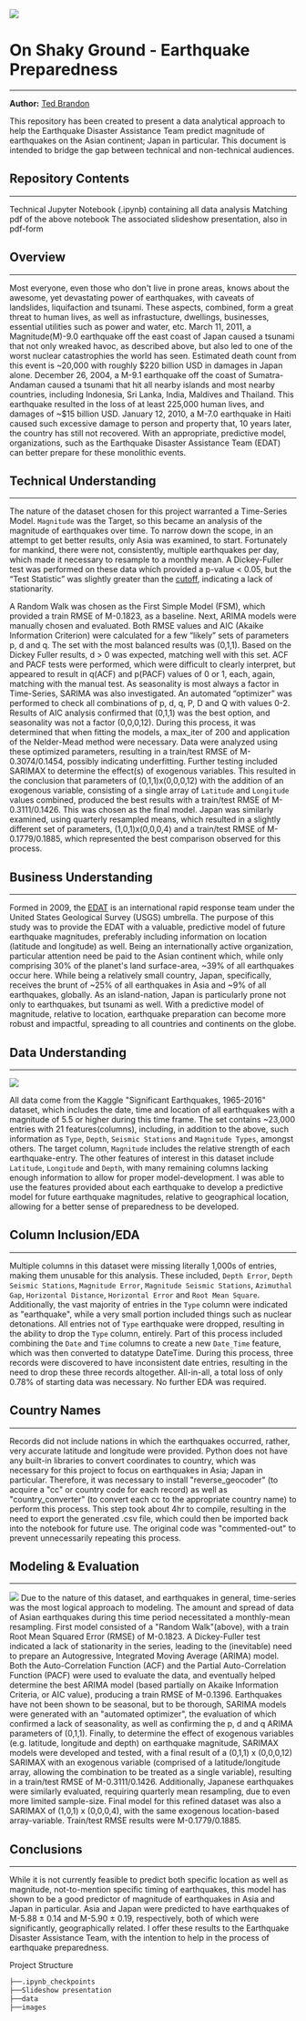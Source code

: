 ![](./images/JN_header.jpg)

# On Shaky Ground - Earthquake Preparedness
---
**Author:** [Ted Brandon](https://github.com/theobigdog)

This repository has been created to present a data analytical approach to help the Earthquake Disaster Assistance Team predict magnitude of earthquakes on the Asian continent; Japan in particular.  This document is intended to bridge the gap between technical and non-technical audiences.

## Repository Contents
---
Technical Jupyter Notebook (.ipynb) containing all data analysis
Matching pdf of the above notebook
The associated slideshow presentation, also in pdf-form

## Overview
---
Most everyone, even those who don't live in prone areas, knows about the awesome, yet devastating power of earthquakes, with caveats of landslides, liquifaction and tsunami. These aspects, combined, form a great threat to human lives, as well as infrastucture, dwellings, businesses, essential utilities such as power and water, etc.  March 11, 2011, a Magnitude(M)-9.0 earthquake off the east coast of Japan caused a tsunami that not only wreaked havoc, as described above, but also led to one of the worst nuclear catastrophies the world has seen. Estimated death count from this event is ~20,000 with roughly \$220 billion USD in damages in Japan alone.  December 26, 2004, a M-9.1 earthquake off the coast of Sumatra-Andaman caused a tsunami that hit all nearby islands and most nearby countries, including Indonesia, Sri Lanka, India, Maldives and Thailand. This earthquake resulted in the loss of at least 225,000 human lives, and damages of ~\$15 billion USD.  January 12, 2010, a M-7.0 earthquake in Haiti caused such excessive damage to person and property that, 10 years later, the country has still not recovered.  With an appropriate, predictive model, organizations, such as the Earthquake Disaster Assistance Team (EDAT) can better prepare for these monolithic events.

## Technical Understanding
---
The nature of the dataset chosen for this project warranted a Time-Series Model.  `Magnitude` was the Target, so this became an analysis of the magnitude of earthquakes over time.  To narrow down the scope, in an attempt to get better results, only Asia was examined, to start.  Fortunately for mankind, there were not, consistently, multiple earthquakes per day, which made it necessary to resample to a monthly mean.  A Dickey-Fuller test was performed on these data which provided a p-value < 0.05, but the “Test Statistic” was slightly greater than the [cutoff](https://en.wikipedia.org/wiki/Dickey%E2%80%93Fuller_test_for_stationarity), indicating a lack of stationarity.

A Random Walk was chosen as the First Simple Model (FSM), which provided a train RMSE of M-0.1823, as a baseline.  Next, ARIMA models were manually chosen and evaluated.  Both RMSE values and AIC (Akaike Information Criterion) were calculated for a few “likely” sets of parameters p, d and q.  The set with the most balanced results was (0,1,1).  Based on the Dickey Fuller results, d > 0 was expected, matching well with this set.  ACF and PACF tests were performed, which were difficult to clearly interpret, but appeared to result in q(ACF) and p(PACF) values of 0 or 1, each, again, matching with the manual test.  As seasonality is most always a factor in Time-Series, SARIMA was also investigated.  An automated “optimizer” was performed to check all combinations of p, d, q, P, D and Q with values 0-2.  Results of AIC analysis confirmed that (0,1,1) was the best option, and seasonality was not a factor (0,0,0,12).  During this process, it was determined that when fitting the models, a max_iter of 200 and application of the Nelder-Mead method were necessary.  Data were analyzed using these optimized parameters, resulting in a train/test RMSE of M-0.3074/0.1454, possibly indicating underfitting.  Further testing included SARIMAX to determine the effect(s) of exogenous variables.  This resulted in the conclusion that parameters of (0,1,1)x(0,0,0,12) with the addition of an exogenous variable, consisting of a single array of `Latitude` and `Longitude` values combined, produced the best results with a train/test RMSE of M-0.3111/0.1426.  This was chosen as the final model.  Japan was similarly examined, using quarterly resampled means, which resulted in a slightly different set of parameters, (1,0,1)x(0,0,0,4) and a train/test RMSE of M-0.1779/0.1885, which represented the best comparison observed for this process.

## Business Understanding
---
Formed in 2009, the [EDAT](https://www.usgs.gov/natural-hazards/earthquake-hazards/earthquake-disaster-assistance-team-edat) is an international rapid response team under the United States Geological Survey (USGS) umbrella.  The purpose of this study was to provide the EDAT with a valuable, predictive model of future earthquake magnitudes, preferably including information on location (latitude and longitude) as well.  Being an internationally active organization, particular attention need be paid to the Asian continent which, while only comprising 30% of the planet's land surface-area, ~39% of all earthquakes occur here.  While being a relatively small country, Japan, specifically, receives the brunt of ~25% of all earthquakes in Asia and ~9% of all earthquakes, globally.  As an island-nation, Japan is particularly prone not only to earthquakes, but tsunami as well.  With a predictive model of magnitude, relative to location, earthquake preparation can become more robust and impactful, spreading to all countries and continents on the globe.


## Data Understanding
---
![](./images/gradient_map_overlaid_white_legend.png)

All data come from the Kaggle "Significant Earthquakes, 1965-2016" dataset, which includes the date, time and location of all earthquakes with a magnitude of 5.5 or higher during this time frame. The set contains ~23,000 entries with 21 features(columns), including, in addition to the above, such information as `Type`, `Depth`, `Seismic Stations` and `Magnitude Types`, amongst others. The target column, `Magnitude` includes the relative strength of each earthquake-entry. The other features of interest in this dataset include `Latitude`, `Longitude` and `Depth`, with many remaining columns lacking enough information to allow for proper model-development. I was able to use the features provided about each earthquake to develop a predictive model for future earthquake magnitudes, relative to geographical location, allowing for a better sense of preparedness to be developed.

## Column Inclusion/EDA
---
Multiple columns in this dataset were missing literally 1,000s of entries, making them unusable for this analysis.  These included, `Depth Error`, `Depth Seismic Stations`, `Magnitude Error`, `Magnitude Seismic Stations`, `Azimuthal Gap`, `Horizontal Distance`, `Horizontal Error` and `Root Mean Square`.  Additionally, the vast majority of entries in the `Type` column were indicated as "earthquake", while a very small portion included things such as nuclear detonations.  All entries not of `Type` earthquake were dropped, resulting in the ability to drop the `Type` column, entirely.  Part of this process included combining the `Date` and `Time` columns to create a new `Date_Time` feature, which was then converted to datatype DateTime.  During this process, three records were discovered to have inconsistent date entries, resulting in the need to drop these three records altogether.  All-in-all, a total loss of only 0.78% of starting data was necessary.  No further EDA was required.

## Country Names
---
Records did not include nations in which the earthquakes occurred, rather, very accurate latitude and longitude were provided.  Python does not have any built-in libraries to convert coordinates to country, which was necessary for this project to focus on earthquakes in Asia; Japan in particular.  Therefore, it was necessary to install "reverse_geocoder" (to acquire a "cc" or country code for each record) as well as "country_converter" (to convert each cc to the appropriate country name) to perform this process.  This step took about 4hr to compile, resulting in the need to export the generated .csv file, which could then be imported back into the notebook for future use.  The original code was "commented-out" to prevent unnecessarily repeating this process.

## Modeling & Evaluation
---
![](./images/random_walk.png)
Due to the nature of this dataset, and earthquakes in general, time-series was the most logical approach to modeling.  The amount and spread of data of Asian earthquakes during this time period necessitated a monthly-mean resampling.  First model consisted of a "Random Walk"(above), with a train Root Mean Squared Error (RMSE) of M-0.1823.  A Dickey-Fuller test indicated a lack of stationarity in the series, leading to the (inevitable) need to prepare an Autogressive, Integrated Moving Average (ARIMA) model.  Both the Auto-Correlation Function (ACF) and the Partial Auto-Correlation Function (PACF) were used to evaluate the data, and eventually helped determine the best ARIMA model (based partially on Akaike Information Criteria, or AIC value), producing a train RMSE of M-0.1396.  Earthquakes have not been shown to be seasonal, but to be thorough, SARIMA models were generated with an "automated optimizer", the evaluation of which confirmed a lack of seasonality, as well as confirming the p, d and q ARIMA parameters of (0,1,1).  Finally, to determine the effect of exogenous variables (e.g. latitude, longitude and depth) on earthquake magnitude, SARIMAX models were developed and tested, with a final result of a (0,1,1) x (0,0,0,12) SARIMAX with an exogenous variable (comprised of a latitude/longitude array, allowing the combination to be treated as a single variable), resulting in a train/test RMSE of M-0.3111/0.1426.  Additionally, Japanese earthquakes were similarly evaluated, requiring quarterly mean resampling, due to even more limited sample-size.  Final model for this refined dataset was also a SARIMAX of (1,0,1) x (0,0,0,4), with the same exogenous location-based array-variable.  Train/test RMSE results were M-0.1779/0.1885.

## Conclusions
---
While it is not currently feasible to predict both specific location as well as magnitude, not-to-mention specific timing of earthquakes, this model has shown to be a good predictor of magnitude of earthquakes in Asia and Japan in particular.  Asia and Japan were predicted to have earthquakes of M-5.88 ± 0.14 and M-5.90 ± 0.19, respectively, both of which were significantly, geographically related.  I offer these results to the Earthquake Disaster Assistance Team, with the intention to help in the process of earthquake preparedness.


Project Structure
```bash
├──.ipynb_checkpoints
├──Slideshow presentation
├──data
├──images
```
